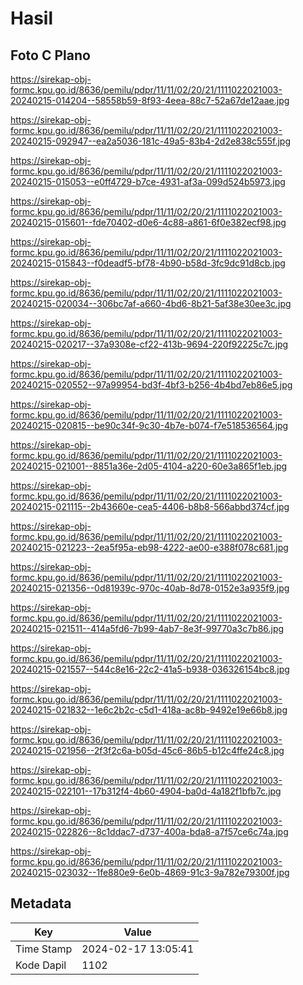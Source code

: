# Hasil

## Foto C Plano

https://sirekap-obj-formc.kpu.go.id/8636/pemilu/pdpr/11/11/02/20/21/1111022021003-20240215-014204--58558b59-8f93-4eea-88c7-52a67de12aae.jpg

https://sirekap-obj-formc.kpu.go.id/8636/pemilu/pdpr/11/11/02/20/21/1111022021003-20240215-092947--ea2a5036-181c-49a5-83b4-2d2e838c555f.jpg

https://sirekap-obj-formc.kpu.go.id/8636/pemilu/pdpr/11/11/02/20/21/1111022021003-20240215-015053--e0ff4729-b7ce-4931-af3a-099d524b5973.jpg

https://sirekap-obj-formc.kpu.go.id/8636/pemilu/pdpr/11/11/02/20/21/1111022021003-20240215-015601--fde70402-d0e6-4c88-a861-6f0e382ecf98.jpg

https://sirekap-obj-formc.kpu.go.id/8636/pemilu/pdpr/11/11/02/20/21/1111022021003-20240215-015843--f0deadf5-bf78-4b90-b58d-3fc9dc91d8cb.jpg

https://sirekap-obj-formc.kpu.go.id/8636/pemilu/pdpr/11/11/02/20/21/1111022021003-20240215-020034--306bc7af-a660-4bd6-8b21-5af38e30ee3c.jpg

https://sirekap-obj-formc.kpu.go.id/8636/pemilu/pdpr/11/11/02/20/21/1111022021003-20240215-020217--37a9308e-cf22-413b-9694-220f92225c7c.jpg

https://sirekap-obj-formc.kpu.go.id/8636/pemilu/pdpr/11/11/02/20/21/1111022021003-20240215-020552--97a99954-bd3f-4bf3-b256-4b4bd7eb86e5.jpg

https://sirekap-obj-formc.kpu.go.id/8636/pemilu/pdpr/11/11/02/20/21/1111022021003-20240215-020815--be90c34f-9c30-4b7e-b074-f7e518536564.jpg

https://sirekap-obj-formc.kpu.go.id/8636/pemilu/pdpr/11/11/02/20/21/1111022021003-20240215-021001--8851a36e-2d05-4104-a220-60e3a865f1eb.jpg

https://sirekap-obj-formc.kpu.go.id/8636/pemilu/pdpr/11/11/02/20/21/1111022021003-20240215-021115--2b43660e-cea5-4406-b8b8-566abbd374cf.jpg

https://sirekap-obj-formc.kpu.go.id/8636/pemilu/pdpr/11/11/02/20/21/1111022021003-20240215-021223--2ea5f95a-eb98-4222-ae00-e388f078c681.jpg

https://sirekap-obj-formc.kpu.go.id/8636/pemilu/pdpr/11/11/02/20/21/1111022021003-20240215-021356--0d81939c-970c-40ab-8d78-0152e3a935f9.jpg

https://sirekap-obj-formc.kpu.go.id/8636/pemilu/pdpr/11/11/02/20/21/1111022021003-20240215-021511--414a5fd6-7b99-4ab7-8e3f-99770a3c7b86.jpg

https://sirekap-obj-formc.kpu.go.id/8636/pemilu/pdpr/11/11/02/20/21/1111022021003-20240215-021557--544c8e16-22c2-41a5-b938-036326154bc8.jpg

https://sirekap-obj-formc.kpu.go.id/8636/pemilu/pdpr/11/11/02/20/21/1111022021003-20240215-021832--1e6c2b2c-c5d1-418a-ac8b-9492e19e66b8.jpg

https://sirekap-obj-formc.kpu.go.id/8636/pemilu/pdpr/11/11/02/20/21/1111022021003-20240215-021956--2f3f2c6a-b05d-45c6-86b5-b12c4ffe24c8.jpg

https://sirekap-obj-formc.kpu.go.id/8636/pemilu/pdpr/11/11/02/20/21/1111022021003-20240215-022101--17b312f4-4b60-4904-ba0d-4a182f1bfb7c.jpg

https://sirekap-obj-formc.kpu.go.id/8636/pemilu/pdpr/11/11/02/20/21/1111022021003-20240215-022826--8c1ddac7-d737-400a-bda8-a7f57ce6c74a.jpg

https://sirekap-obj-formc.kpu.go.id/8636/pemilu/pdpr/11/11/02/20/21/1111022021003-20240215-023032--1fe880e9-6e0b-4869-91c3-9a782e79300f.jpg


## Metadata

| Key        | Value               |
| ---------- | ------------------- |
| Time Stamp | 2024-02-17 13:05:41 |
| Kode Dapil | 1102                |



